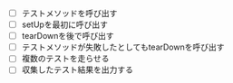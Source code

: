 + [ ] テストメソッドを呼び出す
+ [ ] setUpを最初に呼び出す
+ [ ] tearDownを後で呼び出す
+ [ ] テストメソッドが失敗したとしてもtearDownを呼び出す
+ [ ] 複数のテストを走らせる
+ [ ] 収集したテスト結果を出力する
